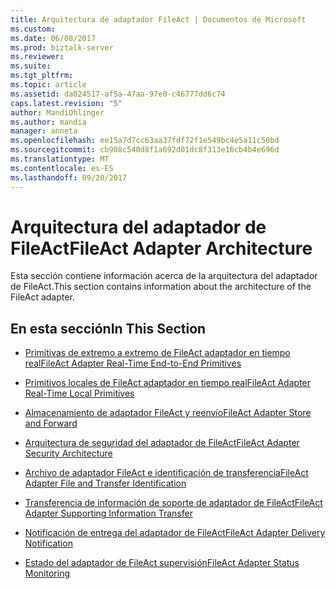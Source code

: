 ```yaml
---
title: Arquitectura de adaptador FileAct | Documentos de Microsoft
ms.custom: 
ms.date: 06/08/2017
ms.prod: biztalk-server
ms.reviewer: 
ms.suite: 
ms.tgt_pltfrm: 
ms.topic: article
ms.assetid: da024517-af5a-47aa-97e0-c46777dd6c74
caps.latest.revision: "5"
author: MandiOhlinger
ms.author: mandia
manager: anneta
ms.openlocfilehash: ee15a7d7cc63aa37fdf72f1e549bc4e5a11c50bd
ms.sourcegitcommit: cb908c540d8f1a692d01dc8f313e16cb4b4e696d
ms.translationtype: MT
ms.contentlocale: es-ES
ms.lasthandoff: 09/20/2017
---
```

# <a name="fileact-adapter-architecture"></a><span data-ttu-id="c3348-102">Arquitectura del adaptador de FileAct</span><span class="sxs-lookup"><span data-stu-id="c3348-102">FileAct Adapter Architecture</span></span>
<span data-ttu-id="c3348-103">Esta sección contiene información acerca de la arquitectura del adaptador de FileAct.</span><span class="sxs-lookup"><span data-stu-id="c3348-103">This section contains information about the architecture of the FileAct adapter.</span></span>  
  
## <a name="in-this-section"></a><span data-ttu-id="c3348-104">En esta sección</span><span class="sxs-lookup"><span data-stu-id="c3348-104">In This Section</span></span>  
  
-   [<span data-ttu-id="c3348-105">Primitivas de extremo a extremo de FileAct adaptador en tiempo real</span><span class="sxs-lookup"><span data-stu-id="c3348-105">FileAct Adapter Real-Time End-to-End Primitives</span></span>](../../adapters-and-accelerators/fileact-interact/fileact-adapter-real-time-end-to-end-primitives.md)  
  
-   [<span data-ttu-id="c3348-106">Primitivos locales de FileAct adaptador en tiempo real</span><span class="sxs-lookup"><span data-stu-id="c3348-106">FileAct Adapter Real-Time Local Primitives</span></span>](../../adapters-and-accelerators/fileact-interact/fileact-adapter-real-time-local-primitives.md)  
  
-   [<span data-ttu-id="c3348-107">Almacenamiento de adaptador FileAct y reenvío</span><span class="sxs-lookup"><span data-stu-id="c3348-107">FileAct Adapter Store and Forward</span></span>](../../adapters-and-accelerators/fileact-interact/fileact-adapter-store-and-forward.md)  
  
-   [<span data-ttu-id="c3348-108">Arquitectura de seguridad del adaptador de FileAct</span><span class="sxs-lookup"><span data-stu-id="c3348-108">FileAct Adapter Security Architecture</span></span>](../../adapters-and-accelerators/fileact-interact/fileact-adapter-security-architecture.md)  
  
-   [<span data-ttu-id="c3348-109">Archivo de adaptador FileAct e identificación de transferencia</span><span class="sxs-lookup"><span data-stu-id="c3348-109">FileAct Adapter File and Transfer Identification</span></span>](../../adapters-and-accelerators/fileact-interact/fileact-adapter-file-and-transfer-identification.md)  
  
-   [<span data-ttu-id="c3348-110">Transferencia de información de soporte de adaptador de FileAct</span><span class="sxs-lookup"><span data-stu-id="c3348-110">FileAct Adapter Supporting Information Transfer</span></span>](../../adapters-and-accelerators/fileact-interact/fileact-adapter-supporting-information-transfer.md)  
  
-   [<span data-ttu-id="c3348-111">Notificación de entrega del adaptador de FileAct</span><span class="sxs-lookup"><span data-stu-id="c3348-111">FileAct Adapter Delivery Notification</span></span>](../../adapters-and-accelerators/fileact-interact/fileact-adapter-delivery-notification.md)  
  
-   [<span data-ttu-id="c3348-112">Estado del adaptador de FileAct supervisión</span><span class="sxs-lookup"><span data-stu-id="c3348-112">FileAct Adapter Status Monitoring</span></span>](../../adapters-and-accelerators/fileact-interact/fileact-adapter-status-monitoring.md)